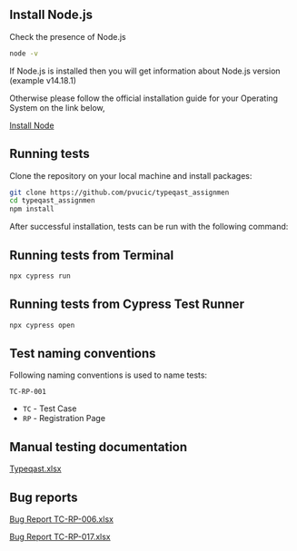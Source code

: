 ## Install Node.js

Check the presence of Node.js

```bash
node -v
```
If Node.js is installed then you will get information about Node.js version (example v14.18.1)

Otherwise please follow the official installation guide for your Operating System on the link below,

[Install Node](https://nodejs.org/en/download/)


## Running tests

Clone the repository on your local machine and install packages:

```bash
git clone https://github.com/pvucic/typeqast_assignmen
cd typeqast_assignmen
npm install
```

After successful installation, tests can be run with the following command:


## Running tests from Terminal

```bash
npx cypress run
```


## Running tests from Cypress Test Runner

```bash
npx cypress open
```


## Test naming conventions

Following naming conventions is used to name tests:

`TC-RP-001`

- `TC` - Test Case
- `RP` - Registration Page


## Manual testing documentation

[Typeqast.xlsx](https://github.com/pvucic/typeqast_assignment/files/8249070/Typeqast.xlsx)


## Bug reports

[Bug Report TC-RP-006.xlsx](https://github.com/pvucic/typeqast_assignment/files/8249072/Bug.Report.TC-RP-006.xlsx)

[Bug Report TC-RP-017.xlsx](https://github.com/pvucic/typeqast_assignment/files/8249073/Bug.Report.TC-RP-017.xlsx)

